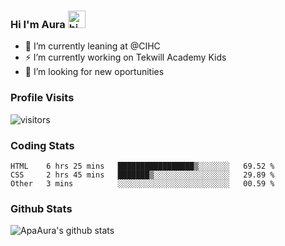 ### Hi I'm Aura <img src="https://user-images.githubusercontent.com/1303154/88677602-1635ba80-d120-11ea-84d8-d263ba5fc3c0.gif" width="28px" alt="hi">

- 🔭 I’m currently leaning at @CIHC
- ⚡ I’m currently working on Tekwill Academy Kids
- 🤔 I’m looking for new oportunities


### Profile Visits 

![visitors](https://visitor-badge.glitch.me/badge?page_id=ApaAura.ApaAura)


### Coding Stats

<!--START_SECTION:waka-->

```text
HTML    6 hrs 25 mins   █████████████████▒░░░░░░░   69.52 %
CSS     2 hrs 45 mins   ███████▒░░░░░░░░░░░░░░░░░   29.89 %
Other   3 mins          ░░░░░░░░░░░░░░░░░░░░░░░░░   00.59 %
```

<!--END_SECTION:waka-->

### Github Stats

![ApaAura's github stats](https://github-readme-stats.vercel.app/api?username=ApaAura&count_private=true&theme=tokyonight&hide=contribs,prs)
